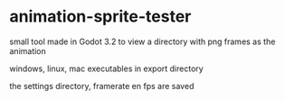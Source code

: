 # animation-sprite-tester
small tool made in Godot 3.2 to view a directory with png frames as the animation

windows, linux, mac executables in export directory

the settings directory, framerate en fps are saved 
